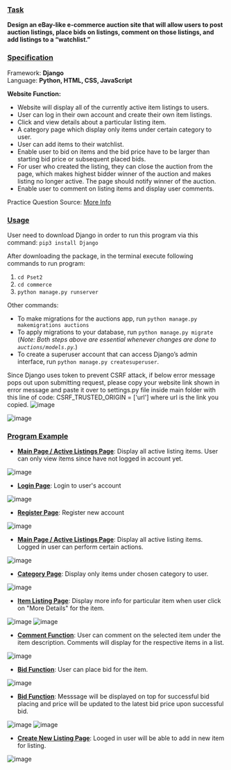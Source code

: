 ### <ins>Task</ins> ###
**Design an eBay-like e-commerce auction site that will allow users to post auction listings, place bids on listings, comment on those listings, and add listings to a “watchlist.”**

### <ins>Specification</ins> ###
Framework: **Django** <br>
Language: **Python, HTML, CSS, JavaScript**

**Website Function:**

- Website will display all of the currently active item listings to users.
- User can log in their own account and create their own item listings.
- Click and view details about a particular listing item.
- A category page which display only items under certain category to user.
- User can add items to their watchlist.
- Enable user to bid on items and the bid price have to be larger than starting bid price or subsequent placed bids.
- For user who created the listing, they can close the auction from the page, which makes highest bidder winner of the auction and makes listing no longer active. The page should notify winner of the auction.
- Enable user to comment on listing items and display user comments.

Practice Question Source: [More Info](https://cs50.harvard.edu/web/2020/projects/2/commerce/)

### <ins>Usage</ins> ###
User need to download Django in order to run this program via this command: `pip3 install Django`

After downloading the package, in the terminal execute following commands to run program:
1. `cd Pset2`
2. `cd commerce`
3. `python manage.py runserver`

Other commands:
- To make migrations for the auctions app, run `python manage.py makemigrations auctions`
- To apply migrations to your database, run `python manage.py migrate` <br>
   (*Note: Both steps above are essential whenever changes are done to `auctions/models.py`.*)
- To create a superuser account that can access Django’s admin interface, run `python manage.py createsuperuser`.

Since Django uses token to prevent CSRF attack, if below error message pops out upon submitting request, please copy your website link shown in error message and paste it over to settings.py file inside main folder with this line of code: CSRF_TRUSTED_ORIGIN = ['url'] where url is the link you copied.
![image](https://user-images.githubusercontent.com/107826905/215715142-b6501234-4f95-4f70-afb3-ed7ba41e49bc.png)

![image](https://user-images.githubusercontent.com/107826905/215715064-d7d9e3cf-ed81-4811-bce9-828c487b8fe5.png)

### <ins>Program Example</ins> ###
- **<ins>Main Page / Active Listings Page</ins>**: Display all active listing items. User can only view items since have not logged in account yet.

![image](https://user-images.githubusercontent.com/107826905/215714428-4fd0b35b-fdf5-4627-b02f-7f4d02ea21f4.png)

- **<ins>Login Page</ins>**: Login to user's account

![image](https://user-images.githubusercontent.com/107826905/215714525-3212cf96-6f7b-4afd-95b9-3d6da6351491.png)

- **<ins>Register Page</ins>**: Register new account

![image](https://user-images.githubusercontent.com/107826905/215714639-3e3e7477-4d5a-4552-8ba3-e65719ded814.png)

- **<ins>Main Page / Active Listings Page</ins>**: Display all active listing items. Logged in user can perform certain actions.

![image](https://user-images.githubusercontent.com/107826905/215715392-5a6d22fd-89e2-4231-be62-c7efc71959a2.png)

- **<ins>Category Page</ins>**: Display only items under chosen category to user.

![image](https://user-images.githubusercontent.com/107826905/215715761-58ac1709-f36c-4143-9a4b-41f7a2eeb3cc.png)

- **<ins>Item Listing Page</ins>**: Display more info for particular item when user click on "More Details" for the item.

![image](https://user-images.githubusercontent.com/107826905/215716047-152a1cbe-a099-4e1a-a0f0-ccf889d4930d.png)
![image](https://user-images.githubusercontent.com/107826905/215716118-0299a847-68f1-4184-aed4-454d47fa8ef9.png)

- **<ins>Comment Function</ins>**: User can comment on the selected item under the item description. Comments will display for the respective items in a list.

![image](https://user-images.githubusercontent.com/107826905/215716355-d65f1765-2db1-46eb-a0d8-99d5f24ed3d0.png)

- **<ins>Bid Function</ins>**: User can place bid for the item.

![image](https://user-images.githubusercontent.com/107826905/215716450-b8c6e754-f57f-495a-8212-75a0376881b5.png)

- **<ins>Bid Function</ins>**: Messsage will be displayed on top for successful bid placing and price will be updated to the latest bid price upon successful bid.

![image](https://user-images.githubusercontent.com/107826905/215716499-aa49ecd6-0a6b-4d13-b4b7-75742e76414d.png)
![image](https://user-images.githubusercontent.com/107826905/215716565-bc432796-e9a4-467b-baa0-abffb46a9487.png)

- **<ins>Create New Listing Page</ins>**: Looged in user will be able to add in new item for listing.

![image](https://user-images.githubusercontent.com/107826905/215717020-5d908c24-c331-4cd8-a95b-bfb1c067b355.png)





